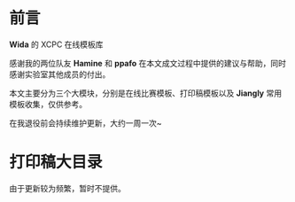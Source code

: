 # 前言

$\mathcal{\pmb{Wida}}$ 的 XCPC 在线模板库

感谢我的两位队友 $\mathcal{\pmb{ Hamine}}$ 和 $\pmb{ppafo}$ 在本文成文过程中提供的建议与帮助，同时感谢实验室其他成员的付出。

本文主要分为三个大模块，分别是在线比赛模板、打印稿模板以及 $\mathcal{\pmb{ Jiangly}}$ 常用模板收集，仅供参考。

在我退役前会持续维护更新，大约一周一次~

# 打印稿大目录

由于更新较为频繁，暂时不提供。
